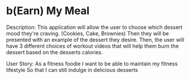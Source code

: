 # b(Earn) My Meal

Description:
This application will allow the user to choose which dessert mood they're craving. (Cookies, Cake, Brownies)
Then they will be presented with an example of the dessert they desire.
Then, the user will have 3 different choices of workout videos that will help them burn the dessert based on the desserts calories.

 
 User Story:
As a fitness foodie
I want to be able to maintain my fitness lifestyle
So that I can still indulge in delicious desserts




